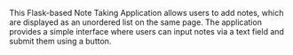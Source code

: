 This Flask-based Note Taking Application allows users to add notes, which are displayed as an unordered list on the same page. The application provides a simple interface where users can input notes via a text field and submit them using a button.

